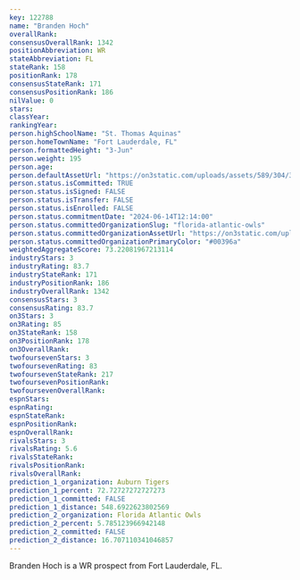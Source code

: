 ```yaml
---
key: 122788
name: "Branden Hoch"
overallRank: 
consensusOverallRank: 1342
positionAbbreviation: WR
stateAbbreviation: FL
stateRank: 158
positionRank: 178
consensusStateRank: 171
consensusPositionRank: 186
nilValue: 0
stars: 
classYear: 
rankingYear: 
person.highSchoolName: "St. Thomas Aquinas"
person.homeTownName: "Fort Lauderdale, FL"
person.formattedHeight: "3-Jun"
person.weight: 195
person.age: 
person.defaultAssetUrl: "https://on3static.com/uploads/assets/589/304/304589.jpeg"
person.status.isCommitted: TRUE
person.status.isSigned: FALSE
person.status.isTransfer: FALSE
person.status.isEnrolled: FALSE
person.status.commitmentDate: "2024-06-14T12:14:00"
person.status.committedOrganizationSlug: "florida-atlantic-owls"
person.status.committedOrganizationAssetUrl: "https://on3static.com/uploads/assets/934/149/149934.svg"
person.status.committedOrganizationPrimaryColor: "#00396a"
weightedAggregateScore: 73.22081967213114
industryStars: 3
industryRating: 83.7
industryStateRank: 171
industryPositionRank: 186
industryOverallRank: 1342
consensusStars: 3
consensusRating: 83.7
on3Stars: 3
on3Rating: 85
on3StateRank: 158
on3PositionRank: 178
on3OverallRank: 
twofoursevenStars: 3
twofoursevenRating: 83
twofoursevenStateRank: 217
twofoursevenPositionRank: 
twofoursevenOverallRank: 
espnStars: 
espnRating: 
espnStateRank: 
espnPositionRank: 
espnOverallRank: 
rivalsStars: 3
rivalsRating: 5.6
rivalsStateRank: 
rivalsPositionRank: 
rivalsOverallRank: 
prediction_1_organization: Auburn Tigers
prediction_1_percent: 72.72727272727273
prediction_1_committed: FALSE
prediction_1_distance: 548.6922623802569
prediction_2_organization: Florida Atlantic Owls
prediction_2_percent: 5.785123966942148
prediction_2_committed: FALSE
prediction_2_distance: 16.707110341046857
---
```

Branden Hoch is a WR prospect from Fort Lauderdale, FL.